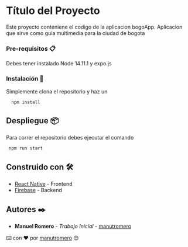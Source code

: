 # Título del Proyecto

Este proyecto conteniene el codigo de la aplicacion bogoApp. Aplicacion que sirve como guia multimedia para la ciudad de bogota

### Pre-requisitos 📋

Debes tener instalado Node 14.11.1 y expo.js

### Instalación 🔧

Simplemente clona el repositorio y haz un

```
  npm install
```

## Despliegue 📦

Para correr el repositorio debes ejecutar el comando

```
 npm run start
```

## Construido con 🛠️

* [React Native](https://reactnative.dev/) - Frontend
* [Firebase](https://firebase.google.com/docs?authuser=0) - Backend

## Autores ✒️

* **Manuel Romero** - *Trabajo Inicial* - [manutromero](https://github.com/manutromero)


⌨️ con ❤️ por [manutromero](https://manuelromero.co/) 😊

